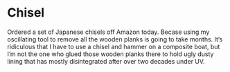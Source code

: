 # Chisel

Ordered a set of Japanese chisels off Amazon today.
Becase using my oscillating tool to remove all the wooden planks is going to take months.
It’s ridiculous that I have to use a chisel and hammer on a composite boat, but I’m not the one who glued those wooden planks there to hold ugly dusty lining that has mostly disintegrated after over two decades under UV.  
